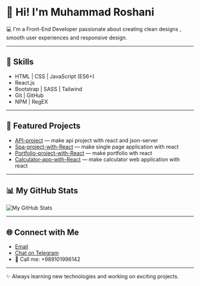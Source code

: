 # 👋 Hi! I'm Muhammad Roshani

💻 I'm a Front-End Developer passionate about creating clean designs , smooth user experiences and responsive design.

---

## 🚀 Skills
- HTML | CSS | JavaScript (ES6+)
- React.js
- Bootstrap | SASS | Tailwind
- Git | GitHub
- NPM | RegEX

---

## 📂 Featured Projects
- [API-project](https://muhammadroshani.github.io/API-project) — make api project with react and json-server
- [Spa-project-with-React](https://muhammadroshani.github.io/Spa-project-with-React) — make single page application with react
- [Portfolio-project-with-React](https://muhammadroshani.github.io/Portfolio-project-with-React) — make portfolio wth react
- [Calculator-app-with-React](https://muhammadroshani.github.io/Calculator-app-with-React) — make calculator web application with react

---

## 📊 My GitHub Stats
![My GitHub Stats](https://github-readme-stats.vercel.app/api?username=MuhammadRoshani&show_icons=true&theme=radical)

---

## 🌐 Connect with Me
- [Email](muhammadroshani79@gmail.com)
- [Chat on Telegram](https://t.me/989101996142)
- 📱 Call me: +989101996142

---

✨ Always learning new technologies and working on exciting projects.
